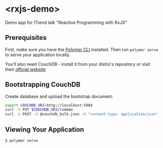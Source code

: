 # \<rxjs-demo\>

Demo app for ITrend talk "Reactive Programming with RxJS" 

## Prerequisites

First, make sure you have the [Polymer CLI](https://www.npmjs.com/package/polymer-cli) installed.
Then run `polymer serve` to serve your application locally.

You'll also need CouchDB - install it from your distro's repository or visit their [official website]

## Bootstrapping CouchDB

Create database and upload the bootstrap document:

```sh
export COUCHDB_URI=http://localhost:5984
curl -X PUT $COUCHDB_URI/rxdemo
curl -X POST -d @couchdb_bulk.json -H "content-type: application/json" $COUCHDB_URI/rxdemo/_bulk_docs
```

## Viewing Your Application

```
$ polymer serve
```

[official website]: https://couchdb.apache.org/
